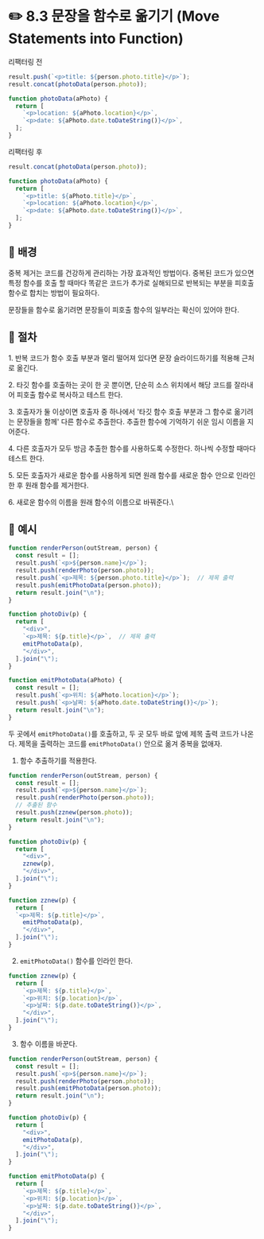 # ✏️ 8.3 문장을 함수로 옮기기 (Move Statements into Function)

리팩터링 전

```javascript
result.push(`<p>title: ${person.photo.title}</p>`);
result.concat(photoData(person.photo));

function photoData(aPhoto) {
  return [
    `<p>location: ${aPhoto.location}</p>`,
    `<p>date: ${aPhoto.date.toDateString()}</p>`,
  ];
}
```

리팩터링 후

```javascript
result.concat(photoData(person.photo));

function photoData(aPhoto) {
  return [
    `<p>title: ${aPhoto.title}</p>`,
    `<p>location: ${aPhoto.location}</p>`,
    `<p>date: ${aPhoto.date.toDateString()}</p>`,
  ];
}
```

## 🧷 배경

중복 제거는 코드를 건강하게 관리하는 가장 효과적인 방법이다. 중복된 코드가 있으면 특정 함수를 호출 할 때마다 똑같은 코드가 추가로 실해되므로 반복되는 부분을 피호출 함수로 합치는 방법이 필요하다.

문장들을 함수로 옮기려면 문장들이 피호출 함수의 일부라는 확신이 있어야 한다.

## 🧷 절차

1\. 반복 코드가 함수 호출 부분과 멀리 떨어져 있다면 문장 슬라이드하기를 적용해 근처로 옮긴다.

2\. 타깃 함수를 호출하는 곳이 한 곳 뿐이면, 단순히 소스 위치에서 해당 코드를 잘라내어 피호출 함수로 복사하고 테스트 한다.

3\. 호출자가 둘 이상이면 호출자 중 하나에서 '타깃 함수 호출 부분과 그 함수로 옮기려는 문장들을 함께' 다른 함수로 추출한다. 추출한 함수에 기억하기 쉬운 임시 이름을 지어준다.

4\. 다른 호출자가 모두 방금 추출한 함수를 사용하도록 수정한다. 하나씩 수정할 때마다 테스트 한다.

5\. 모든 호출자가 새로운 함수를 사용하게 되면 원래 함수를 새로운 함수 안으로 인라인한 후 원래 함수를 제거한다.

6\. 새로운 함수의 이름을 원래 함수의 이름으로 바꿔준다.\


## 🧷 예시

```javascript
function renderPerson(outStream, person) {
  const result = [];
  result.push(`<p>${person.name}</p>`);
  result.push(renderPhoto(person.photo));
  result.push(`<p>제목: ${person.photo.title}</p>`);  // 제목 출력
  result.push(emitPhotoData(person.photo));
  return result.join("\n");
}

function photoDiv(p) {
  return [
    "<div>",
    `<p>제목: ${p.title}</p>`,  // 제목 출력
    emitPhotoData(p),
    "</div>",
  ].join("\");
}

function emitPhotoData(aPhoto) {
  const result = [];
  result.push(`<p>위치: ${aPhoto.location}</p>`);
  result.push(`<p>날짜: ${aPhoto.date.toDateString()}</p>`);
  return result.join("\n");
}
```

두 곳에서 `emitPhotoData()`를 호출하고, 두 곳 모두 바로 앞에 제목 출력 코드가 나온다. 제목을 출력하는 코드를 `emitPhotoData()` 안으로 옮겨 중복을 없애자.

1. 함수 추출하기를 적용한다.

```javascript
function renderPerson(outStream, person) {
  const result = [];
  result.push(`<p>${person.name}</p>`);
  result.push(renderPhoto(person.photo));
  // 추출된 함수
  result.push(zznew(person.photo)); 
  return result.join("\n");
}

function photoDiv(p) {
  return [
    "<div>",
    zznew(p),
    "</div>",
  ].join("\");
}

function zznew(p) {
  return [
  `<p>제목: ${p.title}</p>`, 
    emitPhotoData(p),
    "</div>",
  ].join("\");
}
```

2. `emitPhotoData()` 함수를 인라인 한다.

```javascript
function zznew(p) {
  return [
    `<p>제목: ${p.title}</p>`,
    `<p>위치: ${p.location}</p>`,
    `<p>날짜: ${p.date.toDateString()}</p>`,
    "</div>",
  ].join("\");
}
```

3. 함수 이름을 바꾼다.

```javascript
function renderPerson(outStream, person) {
  const result = [];
  result.push(`<p>${person.name}</p>`);
  result.push(renderPhoto(person.photo));
  result.push(emitPhotoData(person.photo)); 
  return result.join("\n");
}

function photoDiv(p) {
  return [
    "<div>",
    emitPhotoData(p),
    "</div>",
  ].join("\");
}

function emitPhotoData(p) {
  return [
    `<p>제목: ${p.title}</p>`,
    `<p>위치: ${p.location}</p>`,
    `<p>날짜: ${p.date.toDateString()}</p>`,
    "</div>",
  ].join("\");
}
```
